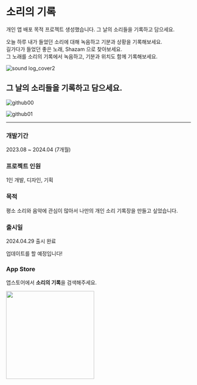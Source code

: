 # 소리의 기록 
개인 앱 배포 목적 프로젝트 생성했습니다.
그 날의 소리들을 기록하고 담으세요.

오늘 하루 내가 들었던 소리에 대해 녹음하고 기분과 상황을 기록해보세요.<br>
길가다가 들었던 좋은 노래, Shazam 으로 찾아보세요. <br>
그 노래를 소리의 기록에서 녹음하고, 기분과 위치도 함께 기록해보세요. 

![sound log_cover2](https://github.com/cestbonciel/SoundLog/assets/46340978/32aa7cec-0a57-4455-8ecf-3118a37a3cc5)

## 그 날의 소리들을 기록하고 담으세요.
![github00](https://github.com/cestbonciel/SoundLog/assets/46340978/aec0b49e-eaca-4920-a1ad-336c3b127081)

![github01](https://github.com/cestbonciel/SoundLog/assets/46340978/b6c5b229-1176-49fe-a357-2782e2de391c)

---

### 개발기간
2023.08 ~ 2024.04 (7개월)
### 프로젝트 인원
1인 개발, 디자인, 기획

### 목적
평소 소리와 음악에 관심이 많아서 나만의 개인 소리 기록장을 만들고 싶었습니다. 

### 출시일
2024.04.29 출시 완료 

업데이트를 할 예정입니다! 

### App Store
앱스토어에서 **소리의 기록**을 검색해주세요. 

<img src="https://github.com/cestbonciel/SoundLog/assets/46340978/283d5caa-29c4-4b52-aa52-2b154db1f4f9"  width="240" height="240"/>

